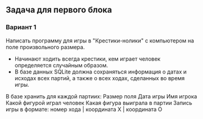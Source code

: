 ## Задача для первого блока
### Вариант 1
Написать программу для игры в "Крестики-нолики" с компьютером на поле произвольного размера. 
* Начинают ходить всегда крестики, кем играет человек определяется случайным образом. 
* В базе данных SQLite должна сохраняться информация о датах и исходах всех партий, а также о всех ходах, сделанных во время игры.

В базе хранить для каждой партиих:
Размер поля
Дата игры
Имя игрока
Какой фигурой играл человек
Какая фигура выиграла в партии
Запись игры в формате: 
  номер хода | координата X | координата O
